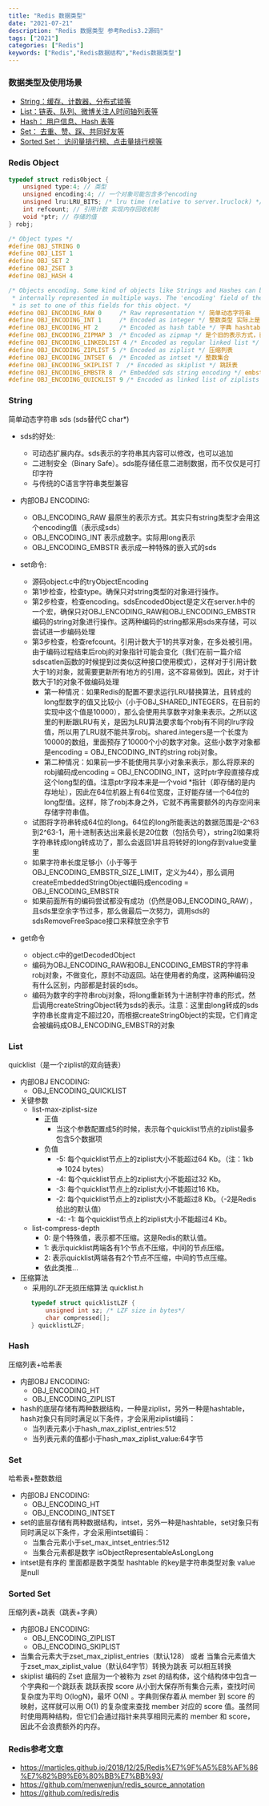 ```yaml
---
title: "Redis 数据类型"
date: "2021-07-21"
description: "Redis 数据类型 参考Redis3.2源码"
tags: ["2021"]
categories: ["Redis"]
keywords: ["Redis","Redis数据结构","Redis数据类型"]
---
```


### 数据类型及使用场景
* [String：缓存、计数器、分布式锁等](#string)
* [List：链表、队列、微博关注人时间轴列表等](#list)
* [Hash： 用户信息、Hash 表等](#hash)
* [Set： 去重、赞、踩、共同好友等](#set)
* [Sorted Set： 访问量排行榜、点击量排行榜等](#sorted-set)

### Redis Object
```C
typedef struct redisObject {
    unsigned type:4; // 类型
    unsigned encoding:4; // 一个对象可能包含多个encoding
    unsigned lru:LRU_BITS; /* lru time (relative to server.lruclock) */
    int refcount; // 引用计数 实现内存回收机制
    void *ptr; // 存储的值
} robj;

/* Object types */
#define OBJ_STRING 0
#define OBJ_LIST 1
#define OBJ_SET 2
#define OBJ_ZSET 3
#define OBJ_HASH 4

/* Objects encoding. Some kind of objects like Strings and Hashes can be
 * internally represented in multiple ways. The 'encoding' field of the object
 * is set to one of this fields for this object. */
#define OBJ_ENCODING_RAW 0     /* Raw representation */ 简单动态字符串
#define OBJ_ENCODING_INT 1     /* Encoded as integer */ 整数类型 实际上是long
#define OBJ_ENCODING_HT 2      /* Encoded as hash table */ 字典 hashtable
#define OBJ_ENCODING_ZIPMAP 3  /* Encoded as zipmap */ 是个旧的表示方式，已不再用
#define OBJ_ENCODING_LINKEDLIST 4 /* Encoded as regular linked list */ 是个旧的表示方式，已不再用
#define OBJ_ENCODING_ZIPLIST 5 /* Encoded as ziplist */ 压缩列表
#define OBJ_ENCODING_INTSET 6  /* Encoded as intset */ 整数集合
#define OBJ_ENCODING_SKIPLIST 7  /* Encoded as skiplist */ 跳跃表
#define OBJ_ENCODING_EMBSTR 8  /* Embedded sds string encoding */ embstr编码的简单动态字符串
#define OBJ_ENCODING_QUICKLIST 9 /* Encoded as linked list of ziplists */ quicklist 双向ziplist
```

### String  
简单动态字符串 sds (sds替代C char*)   
* sds的好处:  
    - 可动态扩展内存。sds表示的字符串其内容可以修改，也可以追加
    - 二进制安全（Binary Safe）。sds能存储任意二进制数据，而不仅仅是可打印字符
    - 与传统的C语言字符串类型兼容

* 内部OBJ ENCODING:
    - OBJ_ENCODING_RAW 最原生的表示方式。其实只有string类型才会用这个encoding值（表示成sds）
    - OBJ_ENCODING_INT 表示成数字。实际用long表示
    - OBJ_ENCODING_EMBSTR  表示成一种特殊的嵌入式的sds

* set命令:
    - 源码object.c中的tryObjectEncoding
    - 第1步检查，检查type。确保只对string类型的对象进行操作。
    - 第2步检查，检查encoding。sdsEncodedObject是定义在server.h中的一个宏，确保只对OBJ_ENCODING_RAW和OBJ_ENCODING_EMBSTR编码的string对象进行操作。这两种编码的string都采用sds来存储，可以尝试进一步编码处理
    - 第3步检查，检查refcount。引用计数大于1的共享对象，在多处被引用。由于编码过程结束后robj的对象指针可能会变化（我们在前一篇介绍sdscatlen函数的时候提到过类似这种接口使用模式），这样对于引用计数大于1的对象，就需要更新所有地方的引用，这不容易做到。因此，对于计数大于1的对象不做编码处理
        - 第一种情况：如果Redis的配置不要求运行LRU替换算法，且转成的long型数字的值又比较小（小于OBJ_SHARED_INTEGERS，在目前的实现中这个值是10000），那么会使用共享数字对象来表示。之所以这里的判断跟LRU有关，是因为LRU算法要求每个robj有不同的lru字段值，所以用了LRU就不能共享robj。shared.integers是一个长度为10000的数组，里面预存了10000个小的数字对象。这些小数字对象都是encoding = OBJ_ENCODING_INT的string robj对象。
        - 第二种情况：如果前一步不能使用共享小对象来表示，那么将原来的robj编码成encoding = OBJ_ENCODING_INT，这时ptr字段直接存成这个long型的值。注意ptr字段本来是一个void *指针（即存储的是内存地址），因此在64位机器上有64位宽度，正好能存储一个64位的long型值。这样，除了robj本身之外，它就不再需要额外的内存空间来存储字符串值。
    - 试图将字符串转成64位的long。64位的long所能表达的数据范围是-2^63到2^63-1，用十进制表达出来最长是20位数（包括负号），string2l如果将字符串转成long转成功了，那么会返回1并且将转好的long存到value变量里
    - 如果字符串长度足够小（小于等于OBJ_ENCODING_EMBSTR_SIZE_LIMIT，定义为44），那么调用createEmbeddedStringObject编码成encoding = OBJ_ENCODING_EMBSTR  
    - 如果前面所有的编码尝试都没有成功（仍然是OBJ_ENCODING_RAW），且sds里空余字节过多，那么做最后一次努力，调用sds的sdsRemoveFreeSpace接口来释放空余字节

* get命令
    - object.c中的getDecodedObject
    - 编码为OBJ_ENCODING_RAW和OBJ_ENCODING_EMBSTR的字符串robj对象，不做变化，原封不动返回。站在使用者的角度，这两种编码没有什么区别，内部都是封装的sds。
    - 编码为数字的字符串robj对象，将long重新转为十进制字符串的形式，然后调用createStringObject转为sds的表示。注意：这里由long转成的sds字符串长度肯定不超过20，而根据createStringObject的实现，它们肯定会被编码成OBJ_ENCODING_EMBSTR的对象

### List
quicklist（是一个ziplist的双向链表）
* 内部OBJ ENCODING:
    - OBJ_ENCODING_QUICKLIST 
* 关键参数 
    - list-max-ziplist-size
        - 正值 
            - 当这个参数配置成5的时候，表示每个quicklist节点的ziplist最多包含5个数据项
        - 负值
            - -5: 每个quicklist节点上的ziplist大小不能超过64 Kb。（注：1kb => 1024 bytes）
            - -4: 每个quicklist节点上的ziplist大小不能超过32 Kb。
            - -3: 每个quicklist节点上的ziplist大小不能超过16 Kb。
            - -2: 每个quicklist节点上的ziplist大小不能超过8 Kb。（-2是Redis给出的默认值）
            - -4: -1: 每个quicklist节点上的ziplist大小不能超过4 Kb。
    - list-compress-depth
        - 0: 是个特殊值，表示都不压缩。这是Redis的默认值。
        - 1: 表示quicklist两端各有1个节点不压缩，中间的节点压缩。
        - 2: 表示quicklist两端各有2个节点不压缩，中间的节点压缩。
        - 依此类推…
* 压缩算法
    - 采用的LZF无损压缩算法 quicklist.h 
    ```C
       typedef struct quicklistLZF {
           unsigned int sz; /* LZF size in bytes*/
           char compressed[];
       } quicklistLZF; 
    ```
    
### Hash
压缩列表+哈希表
* 内部OBJ ENCODING:
    - OBJ_ENCODING_HT
    - OBJ_ENCODING_ZIPLIST
* hash的底层存储有两种数据结构，一种是ziplist，另外一种是hashtable，hash对象只有同时满足以下条件，才会采用ziplist编码：
    - 当列表元素小于hash_max_ziplist_entries:512
    - 当列表元素的值都小于hash_max_ziplist_value:64字节

### Set
哈希表+整数数组
* 内部OBJ ENCODING:
    - OBJ_ENCODING_HT
    - OBJ_ENCODING_INTSET 
* set的底层存储有两种数据结构，intset，另外一种是hashtable，set对象只有同时满足以下条件，才会采用intset编码：
    - 当集合元素小于set_max_intset_entries:512
    - 当集合元素都是数字 isObjectRepresentableAsLongLong
* intset是有序的 里面都是数字类型  hashtable 的key是字符串类型对象 value是null

### Sorted Set
压缩列表+跳表（跳表+字典）
* 内部OBJ ENCODING:
    - OBJ_ENCODING_ZIPLIST
    - OBJ_ENCODING_SKIPLIST
* 当集合元素大于zset_max_ziplist_entries（默认128） 或者 当集合元素值大于zset_max_ziplist_value（默认64字节）转换为跳表   可以相互转换
* skiplist 编码的 Zset 底层为一个被称为 zset 的结构体，这个结构体中包含一个字典和一个跳跃表
  跳跃表按 score 从小到大保存所有集合元素，查找时间复杂度为平均 O(logN)，最坏 O(N) 。字典则保存着从 member 到 score 的映射，这样就可以用 O(1) 的复杂度来查找 member 对应的 score 值。虽然同时使用两种结构，但它们会通过指针来共享相同元素的 member 和 score，因此不会浪费额外的内存。

### Redis参考文章
* https://marticles.github.io/2018/12/25/Redis%E7%9F%A5%E8%AF%86%E7%82%B9%E6%80%BB%E7%BB%93/ 
* https://github.com/menwenjun/redis_source_annotation
* https://github.com/redis/redis


